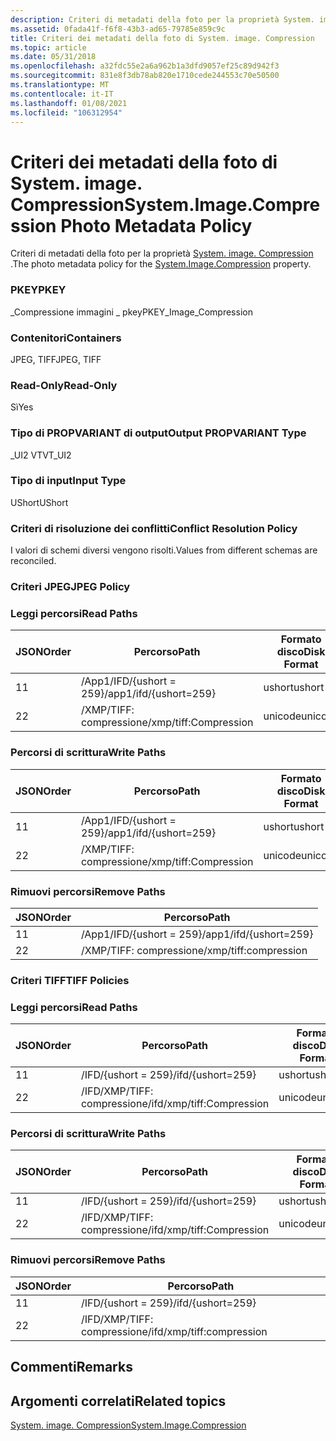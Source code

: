 ```yaml
---
description: Criteri di metadati della foto per la proprietà System. image. Compression.
ms.assetid: 0fada41f-f6f8-43b3-ad65-79785e859c9c
title: Criteri dei metadati della foto di System. image. Compression
ms.topic: article
ms.date: 05/31/2018
ms.openlocfilehash: a32fdc55e2a6a962b1a3dfd9057ef25c89d942f3
ms.sourcegitcommit: 831e8f3db78ab820e1710cede244553c70e50500
ms.translationtype: MT
ms.contentlocale: it-IT
ms.lasthandoff: 01/08/2021
ms.locfileid: "106312954"
---
```

# <a name="systemimagecompression-photo-metadata-policy"></a><span data-ttu-id="acac3-103">Criteri dei metadati della foto di System. image. Compression</span><span class="sxs-lookup"><span data-stu-id="acac3-103">System.Image.Compression Photo Metadata Policy</span></span>

<span data-ttu-id="acac3-104">Criteri di metadati della foto per la proprietà [System. image. Compression](../properties/props-system-image-compression.md) .</span><span class="sxs-lookup"><span data-stu-id="acac3-104">The photo metadata policy for the [System.Image.Compression](../properties/props-system-image-compression.md) property.</span></span>

### <a name="pkey"></a><span data-ttu-id="acac3-105">PKEY</span><span class="sxs-lookup"><span data-stu-id="acac3-105">PKEY</span></span>

<span data-ttu-id="acac3-106">\_Compressione immagini \_ pkey</span><span class="sxs-lookup"><span data-stu-id="acac3-106">PKEY\_Image\_Compression</span></span>

### <a name="containers"></a><span data-ttu-id="acac3-107">Contenitori</span><span class="sxs-lookup"><span data-stu-id="acac3-107">Containers</span></span>

<span data-ttu-id="acac3-108">JPEG, TIFF</span><span class="sxs-lookup"><span data-stu-id="acac3-108">JPEG, TIFF</span></span>

### <a name="read-only"></a><span data-ttu-id="acac3-109">Read-Only</span><span class="sxs-lookup"><span data-stu-id="acac3-109">Read-Only</span></span>

<span data-ttu-id="acac3-110">Sì</span><span class="sxs-lookup"><span data-stu-id="acac3-110">Yes</span></span>

### <a name="output-propvariant-type"></a><span data-ttu-id="acac3-111">Tipo di PROPVARIANT di output</span><span class="sxs-lookup"><span data-stu-id="acac3-111">Output PROPVARIANT Type</span></span>

<span data-ttu-id="acac3-112">\_UI2 VT</span><span class="sxs-lookup"><span data-stu-id="acac3-112">VT\_UI2</span></span>

### <a name="input-type"></a><span data-ttu-id="acac3-113">Tipo di input</span><span class="sxs-lookup"><span data-stu-id="acac3-113">Input Type</span></span>

<span data-ttu-id="acac3-114">UShort</span><span class="sxs-lookup"><span data-stu-id="acac3-114">UShort</span></span>

### <a name="conflict-resolution-policy"></a><span data-ttu-id="acac3-115">Criteri di risoluzione dei conflitti</span><span class="sxs-lookup"><span data-stu-id="acac3-115">Conflict Resolution Policy</span></span>

<span data-ttu-id="acac3-116">I valori di schemi diversi vengono risolti.</span><span class="sxs-lookup"><span data-stu-id="acac3-116">Values from different schemas are reconciled.</span></span>

### <a name="jpeg-policy"></a><span data-ttu-id="acac3-117">Criteri JPEG</span><span class="sxs-lookup"><span data-stu-id="acac3-117">JPEG Policy</span></span>

### <a name="read-paths"></a><span data-ttu-id="acac3-118">Leggi percorsi</span><span class="sxs-lookup"><span data-stu-id="acac3-118">Read Paths</span></span>



| <span data-ttu-id="acac3-119">JSON</span><span class="sxs-lookup"><span data-stu-id="acac3-119">Order</span></span> | <span data-ttu-id="acac3-120">Percorso</span><span class="sxs-lookup"><span data-stu-id="acac3-120">Path</span></span>                   | <span data-ttu-id="acac3-121">Formato disco</span><span class="sxs-lookup"><span data-stu-id="acac3-121">Disk Format</span></span> |
|-------|------------------------|-------------|
| <span data-ttu-id="acac3-122">1</span><span class="sxs-lookup"><span data-stu-id="acac3-122">1</span></span>     | <span data-ttu-id="acac3-123">/App1/IFD/{ushort = 259}</span><span class="sxs-lookup"><span data-stu-id="acac3-123">/app1/ifd/{ushort=259}</span></span> | <span data-ttu-id="acac3-124">ushort</span><span class="sxs-lookup"><span data-stu-id="acac3-124">ushort</span></span>      |
| <span data-ttu-id="acac3-125">2</span><span class="sxs-lookup"><span data-stu-id="acac3-125">2</span></span>     | <span data-ttu-id="acac3-126">/XMP/TIFF: compressione</span><span class="sxs-lookup"><span data-stu-id="acac3-126">/xmp/tiff:Compression</span></span>  | <span data-ttu-id="acac3-127">unicode</span><span class="sxs-lookup"><span data-stu-id="acac3-127">unicode</span></span>     |



 

### <a name="write-paths"></a><span data-ttu-id="acac3-128">Percorsi di scrittura</span><span class="sxs-lookup"><span data-stu-id="acac3-128">Write Paths</span></span>



| <span data-ttu-id="acac3-129">JSON</span><span class="sxs-lookup"><span data-stu-id="acac3-129">Order</span></span> | <span data-ttu-id="acac3-130">Percorso</span><span class="sxs-lookup"><span data-stu-id="acac3-130">Path</span></span>                   | <span data-ttu-id="acac3-131">Formato disco</span><span class="sxs-lookup"><span data-stu-id="acac3-131">Disk Format</span></span> |
|-------|------------------------|-------------|
| <span data-ttu-id="acac3-132">1</span><span class="sxs-lookup"><span data-stu-id="acac3-132">1</span></span>     | <span data-ttu-id="acac3-133">/App1/IFD/{ushort = 259}</span><span class="sxs-lookup"><span data-stu-id="acac3-133">/app1/ifd/{ushort=259}</span></span> | <span data-ttu-id="acac3-134">ushort</span><span class="sxs-lookup"><span data-stu-id="acac3-134">ushort</span></span>      |
| <span data-ttu-id="acac3-135">2</span><span class="sxs-lookup"><span data-stu-id="acac3-135">2</span></span>     | <span data-ttu-id="acac3-136">/XMP/TIFF: compressione</span><span class="sxs-lookup"><span data-stu-id="acac3-136">/xmp/tiff:Compression</span></span>  | <span data-ttu-id="acac3-137">unicode</span><span class="sxs-lookup"><span data-stu-id="acac3-137">unicode</span></span>     |



 

### <a name="remove-paths"></a><span data-ttu-id="acac3-138">Rimuovi percorsi</span><span class="sxs-lookup"><span data-stu-id="acac3-138">Remove Paths</span></span>



| <span data-ttu-id="acac3-139">JSON</span><span class="sxs-lookup"><span data-stu-id="acac3-139">Order</span></span> | <span data-ttu-id="acac3-140">Percorso</span><span class="sxs-lookup"><span data-stu-id="acac3-140">Path</span></span>                   |
|-------|------------------------|
| <span data-ttu-id="acac3-141">1</span><span class="sxs-lookup"><span data-stu-id="acac3-141">1</span></span>     | <span data-ttu-id="acac3-142">/App1/IFD/{ushort = 259}</span><span class="sxs-lookup"><span data-stu-id="acac3-142">/app1/ifd/{ushort=259}</span></span> |
| <span data-ttu-id="acac3-143">2</span><span class="sxs-lookup"><span data-stu-id="acac3-143">2</span></span>     | <span data-ttu-id="acac3-144">/XMP/TIFF: compressione</span><span class="sxs-lookup"><span data-stu-id="acac3-144">/xmp/tiff:compression</span></span>  |



 

### <a name="tiff-policies"></a><span data-ttu-id="acac3-145">Criteri TIFF</span><span class="sxs-lookup"><span data-stu-id="acac3-145">TIFF Policies</span></span>

### <a name="read-paths"></a><span data-ttu-id="acac3-146">Leggi percorsi</span><span class="sxs-lookup"><span data-stu-id="acac3-146">Read Paths</span></span>



| <span data-ttu-id="acac3-147">JSON</span><span class="sxs-lookup"><span data-stu-id="acac3-147">Order</span></span> | <span data-ttu-id="acac3-148">Percorso</span><span class="sxs-lookup"><span data-stu-id="acac3-148">Path</span></span>                      | <span data-ttu-id="acac3-149">Formato disco</span><span class="sxs-lookup"><span data-stu-id="acac3-149">Disk Format</span></span> |
|-------|---------------------------|-------------|
| <span data-ttu-id="acac3-150">1</span><span class="sxs-lookup"><span data-stu-id="acac3-150">1</span></span>     | <span data-ttu-id="acac3-151">/IFD/{ushort = 259}</span><span class="sxs-lookup"><span data-stu-id="acac3-151">/ifd/{ushort=259}</span></span>         | <span data-ttu-id="acac3-152">ushort</span><span class="sxs-lookup"><span data-stu-id="acac3-152">ushort</span></span>      |
| <span data-ttu-id="acac3-153">2</span><span class="sxs-lookup"><span data-stu-id="acac3-153">2</span></span>     | <span data-ttu-id="acac3-154">/IFD/XMP/TIFF: compressione</span><span class="sxs-lookup"><span data-stu-id="acac3-154">/ifd/xmp/tiff:Compression</span></span> | <span data-ttu-id="acac3-155">unicode</span><span class="sxs-lookup"><span data-stu-id="acac3-155">unicode</span></span>     |



 

### <a name="write-paths"></a><span data-ttu-id="acac3-156">Percorsi di scrittura</span><span class="sxs-lookup"><span data-stu-id="acac3-156">Write Paths</span></span>



| <span data-ttu-id="acac3-157">JSON</span><span class="sxs-lookup"><span data-stu-id="acac3-157">Order</span></span> | <span data-ttu-id="acac3-158">Percorso</span><span class="sxs-lookup"><span data-stu-id="acac3-158">Path</span></span>                      | <span data-ttu-id="acac3-159">Formato disco</span><span class="sxs-lookup"><span data-stu-id="acac3-159">Disk Format</span></span> |
|-------|---------------------------|-------------|
| <span data-ttu-id="acac3-160">1</span><span class="sxs-lookup"><span data-stu-id="acac3-160">1</span></span>     | <span data-ttu-id="acac3-161">/IFD/{ushort = 259}</span><span class="sxs-lookup"><span data-stu-id="acac3-161">/ifd/{ushort=259}</span></span>         | <span data-ttu-id="acac3-162">ushort</span><span class="sxs-lookup"><span data-stu-id="acac3-162">ushort</span></span>      |
| <span data-ttu-id="acac3-163">2</span><span class="sxs-lookup"><span data-stu-id="acac3-163">2</span></span>     | <span data-ttu-id="acac3-164">/IFD/XMP/TIFF: compressione</span><span class="sxs-lookup"><span data-stu-id="acac3-164">/ifd/xmp/tiff:Compression</span></span> | <span data-ttu-id="acac3-165">unicode</span><span class="sxs-lookup"><span data-stu-id="acac3-165">unicode</span></span>     |



 

### <a name="remove-paths"></a><span data-ttu-id="acac3-166">Rimuovi percorsi</span><span class="sxs-lookup"><span data-stu-id="acac3-166">Remove Paths</span></span>



| <span data-ttu-id="acac3-167">JSON</span><span class="sxs-lookup"><span data-stu-id="acac3-167">Order</span></span> | <span data-ttu-id="acac3-168">Percorso</span><span class="sxs-lookup"><span data-stu-id="acac3-168">Path</span></span>                      |
|-------|---------------------------|
| <span data-ttu-id="acac3-169">1</span><span class="sxs-lookup"><span data-stu-id="acac3-169">1</span></span>     | <span data-ttu-id="acac3-170">/IFD/{ushort = 259}</span><span class="sxs-lookup"><span data-stu-id="acac3-170">/ifd/{ushort=259}</span></span>         |
| <span data-ttu-id="acac3-171">2</span><span class="sxs-lookup"><span data-stu-id="acac3-171">2</span></span>     | <span data-ttu-id="acac3-172">/IFD/XMP/TIFF: compressione</span><span class="sxs-lookup"><span data-stu-id="acac3-172">/ifd/xmp/tiff:compression</span></span> |



 

## <a name="remarks"></a><span data-ttu-id="acac3-173">Commenti</span><span class="sxs-lookup"><span data-stu-id="acac3-173">Remarks</span></span>

## <a name="related-topics"></a><span data-ttu-id="acac3-174">Argomenti correlati</span><span class="sxs-lookup"><span data-stu-id="acac3-174">Related topics</span></span>

<dl> <dt>

[<span data-ttu-id="acac3-175">System. image. Compression</span><span class="sxs-lookup"><span data-stu-id="acac3-175">System.Image.Compression</span></span>](../properties/props-system-image-compression.md)
</dt> </dl>

 

 
